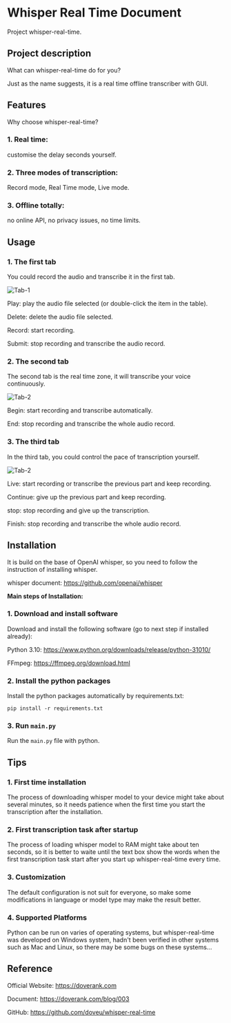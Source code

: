 # Whisper Real Time Document

Project whisper-real-time.

## Project description

What can whisper-real-time do for you?

Just as the name suggests, it is a real time offline transcriber with GUI.

## Features

Why choose whisper-real-time?

### 1. Real time:

customise the delay seconds yourself.

### 2. Three modes of transcription:

Record mode, Real Time mode, Live mode.

### 3. Offline totally:

no online API, no privacy issues, no time limits.

## Usage

### 1. The first tab

You could record the audio and transcribe it in the first tab.

![Tab-1](readme/tab-1.webp)

Play: play the audio file selected (or double-click the item in the table).

Delete: delete the audio file selected.

Record: start recording.

Submit: stop recording and transcribe the audio record.

### 2. The second tab

The second tab is the real time zone, it will transcribe your voice continuously.

![Tab-2](readme/tab-2.webp)

Begin: start recording and transcribe automatically.

End: stop recording and transcribe the whole audio record.

### 3. The third tab

In the third tab, you could control the pace of transcription yourself.

![Tab-2](readme/tab-3.webp)

Live: start recording or transcribe the previous part and keep recording.

Continue: give up the previous part and keep recording.

stop: stop recording and give up the transcription.

Finish: stop recording and transcribe the whole audio record.

## Installation

It is build on the base of OpenAI whisper, so you need to follow the instruction of installing whisper.

whisper document: https://github.com/openai/whisper

**Main steps of Installation:**

### 1. Download and install software

Download and install the following software (go to next step if installed already):

Python 3.10: https://www.python.org/downloads/release/python-31010/

FFmpeg: https://ffmpeg.org/download.html

### 2. Install the python packages

Install the python packages automatically by requirements.txt:

```shell
pip install -r requirements.txt
```

### 3. Run `main.py`

Run the `main.py` file with python.

## Tips

### 1. First time installation

The process of downloading whisper model to your device might take about several minutes, so it needs patience when the
first time you start the transcription after the installation.

### 2. First transcription task after startup

The process of loading whisper model to RAM might take about ten seconds, so it is better to waite until the text box
show the words when the first transcription task start after you start up whisper-real-time every time.

### 3. Customization

The default configuration is not suit for everyone, so make some modifications in language or model type may make the
result better.

### 4. Supported Platforms

Python can be run on varies of operating systems, but whisper-real-time was developed on Windows system, hadn't been
verified in other systems such as Mac and Linux, so there may be some bugs on these systems...

## Reference

Official Website: https://doverank.com

Document: https://doverank.com/blog/003

GitHub: https://github.com/doveu/whisper-real-time

